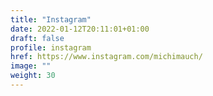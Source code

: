 ```yaml
---
title: "Instagram"
date: 2022-01-12T20:11:01+01:00
draft: false
profile: instagram
href: https://www.instagram.com/michimauch/
image: ""
weight: 30
---
```

